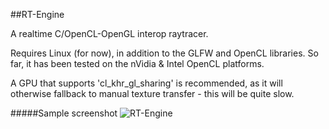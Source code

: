 ##RT-Engine

A realtime C/OpenCL-OpenGL interop raytracer.

Requires Linux (for now), in addition to the GLFW and OpenCL libraries. So far, it has been tested on the nVidia & Intel OpenCL platforms.

A GPU that supports 'cl_khr_gl_sharing' is recommended, as it will otherwise fallback to manual texture transfer - this will be quite slow.

#####Sample screenshot
![RT-Engine]( http://i.imgur.com/UobOFxy.png )
